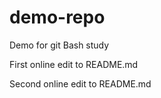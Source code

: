 # demo-repo
Demo for git Bash study

First online edit to README.md

Second online edit to README.md
